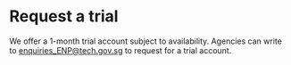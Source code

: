 # Request a trial

We offer a 1-month trial account subject to availability. Agencies can write to <enquiries_ENP@tech.gov.sg> to request for a trial account.